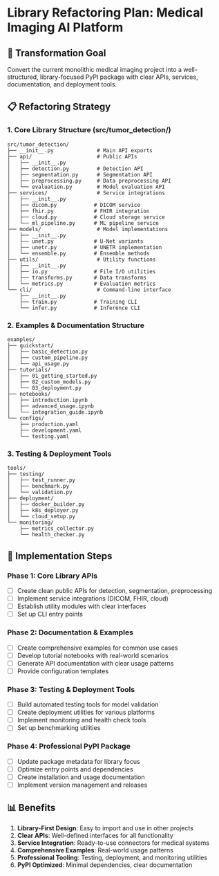 # Library Refactoring Plan: Medical Imaging AI Platform

## 🎯 Transformation Goal
Convert the current monolithic medical imaging project into a well-structured, library-focused PyPI package with clear APIs, services, documentation, and deployment tools.

## 📋 Refactoring Strategy

### 1. Core Library Structure (src/tumor_detection/)
```
src/tumor_detection/
├── __init__.py              # Main API exports
├── api/                     # Public APIs
│   ├── __init__.py
│   ├── detection.py         # Detection API
│   ├── segmentation.py      # Segmentation API
│   ├── preprocessing.py     # Data preprocessing API
│   └── evaluation.py        # Model evaluation API
├── services/                # Service integrations
│   ├── __init__.py
│   ├── dicom.py            # DICOM service
│   ├── fhir.py             # FHIR integration
│   ├── cloud.py            # Cloud storage service
│   └── ml_pipeline.py      # ML pipeline service
├── models/                  # Model implementations
│   ├── __init__.py
│   ├── unet.py             # U-Net variants
│   ├── unetr.py            # UNETR implementation
│   └── ensemble.py         # Ensemble methods
├── utils/                   # Utility functions
│   ├── __init__.py
│   ├── io.py               # File I/O utilities
│   ├── transforms.py       # Data transforms
│   └── metrics.py          # Evaluation metrics
└── cli/                     # Command-line interface
    ├── __init__.py
    ├── train.py            # Training CLI
    └── infer.py            # Inference CLI
```

### 2. Examples & Documentation Structure
```
examples/
├── quickstart/
│   ├── basic_detection.py
│   ├── custom_pipeline.py
│   └── api_usage.py
├── tutorials/
│   ├── 01_getting_started.py
│   ├── 02_custom_models.py
│   └── 03_deployment.py
├── notebooks/
│   ├── introduction.ipynb
│   ├── advanced_usage.ipynb
│   └── integration_guide.ipynb
└── configs/
    ├── production.yaml
    ├── development.yaml
    └── testing.yaml
```

### 3. Testing & Deployment Tools
```
tools/
├── testing/
│   ├── test_runner.py
│   ├── benchmark.py
│   └── validation.py
├── deployment/
│   ├── docker_builder.py
│   ├── k8s_deployer.py
│   └── cloud_setup.py
└── monitoring/
    ├── metrics_collector.py
    └── health_checker.py
```

## 🚀 Implementation Steps

### Phase 1: Core Library APIs
- [ ] Create clean public APIs for detection, segmentation, preprocessing
- [ ] Implement service integrations (DICOM, FHIR, cloud)
- [ ] Establish utility modules with clear interfaces
- [ ] Set up CLI entry points

### Phase 2: Documentation & Examples
- [ ] Create comprehensive examples for common use cases
- [ ] Develop tutorial notebooks with real-world scenarios
- [ ] Generate API documentation with clear usage patterns
- [ ] Provide configuration templates

### Phase 3: Testing & Deployment Tools
- [ ] Build automated testing tools for model validation
- [ ] Create deployment utilities for various platforms
- [ ] Implement monitoring and health check tools
- [ ] Set up benchmarking utilities

### Phase 4: Professional PyPI Package
- [ ] Update package metadata for library focus
- [ ] Optimize entry points and dependencies
- [ ] Create installation and usage documentation
- [ ] Implement version management and releases

## 📊 Benefits
1. **Library-First Design**: Easy to import and use in other projects
2. **Clear APIs**: Well-defined interfaces for all functionality
3. **Service Integration**: Ready-to-use connectors for medical systems
4. **Comprehensive Examples**: Real-world usage patterns
5. **Professional Tooling**: Testing, deployment, and monitoring utilities
6. **PyPI Optimized**: Minimal dependencies, clear documentation
